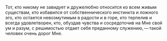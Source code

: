 Тот, кто никому не завидует и дружелюбно относится ко всем живым существам, кто избавился от собственнического инстинкта и ложного эго, кто остается невозмутимым в радости и в горе, кто терпелив и всегда удовлетворен, кто, обуздав чувства и сосредоточив на Мне свой ум и разум, с решимостью отдает себя преданному служению, — такой человек очень дорог Мне.